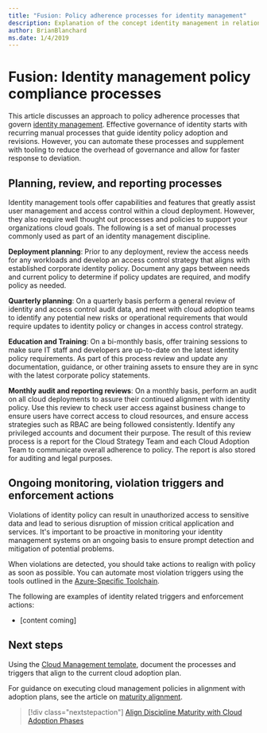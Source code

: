 ```yaml
---
title: "Fusion: Policy adherence processes for identity management"
description: Explanation of the concept identity management in relation to cloud governance processes
author: BrianBlanchard
ms.date: 1/4/2019
---
```


# Fusion: Identity management policy compliance processes

This article discusses an approach to policy adherence processes that govern [identity management](./overview.md). Effective governance of identity starts with recurring manual processes that guide identity policy adoption and revisions. However, you can automate these processes and supplement with tooling to reduce the overhead of governance and allow for faster response to deviation.

## Planning, review, and reporting processes

Identity management tools offer capabilities and features that greatly assist user management and access control within a cloud deployment. However, they also require well thought out processes and policies to support your organizations cloud goals. The following is a set of manual processes commonly used as part of an identity management discipline.

**Deployment planning**: Prior to any deployment, review the access needs for any workloads and develop an access control strategy that aligns with established corporate identity policy. Document any gaps between needs and current policy to determine if policy updates are required, and modify policy as needed.

**Quarterly planning**: On a quarterly basis perform a general review of identity and access control audit data, and meet with cloud adoption teams to identify any potential new risks or operational requirements that would require updates to identity policy or changes in access control strategy.

**Education and Training**: On a bi-monthly basis, offer training sessions to make sure IT staff and developers are up-to-date on the latest identity policy requirements. As part of this process review and update any documentation, guidance, or other training assets to ensure they are in sync with the latest corporate policy statements.

**Monthly audit and reporting reviews**: On a monthly basis, perform an audit on all cloud deployments to assure their continued alignment with identity policy. Use this review to check user access against business change to ensure users have correct access to cloud resources, and ensure access strategies such as RBAC are being followed consistently. Identify any privileged accounts and document their purpose. The result of this review process is a report for the Cloud Strategy Team and each Cloud Adoption Team to communicate overall adherence to policy. The report is also stored for auditing and legal purposes.

## Ongoing monitoring, violation triggers and enforcement actions

Violations of identity policy can result in unauthorized access to sensitive data and lead to serious disruption of mission critical application and services. It's important to be proactive in monitoring your identity management systems on an ongoing basis to ensure prompt detection and mitigation of potential problems.

When violations are detected, you should take actions to realign with policy as soon as possible. You can automate most violation triggers using the tools outlined in the [Azure-Specific Toolchain](toolchain.md).

The following are examples of identity related triggers and enforcement actions:

* [content coming]

## Next steps

Using the [Cloud Management template](./template.md), document the processes and triggers that align to the current cloud adoption plan.

For guidance on executing cloud management policies in alignment with adoption plans, see the article on [maturity alignment](maturity-adoption-alignment.md).

> [!div class="nextstepaction"]
> [Align Discipline Maturity with Cloud Adoption Phases](./maturity-adoption-alignment.md)
